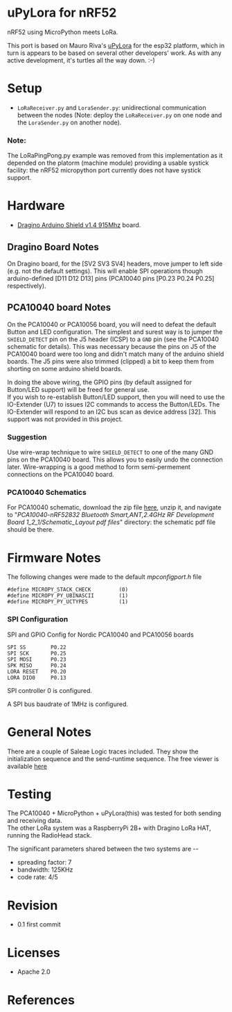 # uPyLora for nRF52
nRF52 using MicroPython meets LoRa.

This port is based on Mauro Riva's [uPyLora](https://github.com/lemariva/uPyLora) for the esp32 platform, which in turn is appears to be based on several other developers' work. As with any active development, it's turtles all the way down. :-)

# Setup
* `LoRaReceiver.py` and `LoraSender.py`: unidirectional communication between the nodes (Note: deploy the `LoRaReceiver.py` on one node and the `LoraSender.py` on another node).  

### Note:
The LoRaPingPong.py example was removed from this implementation as it depended on the platorm (machine module) providing a usable systick facility: the nRF52 micropython port currently does not have systick support.

# Hardware
* [Dragino Arduino Shield v1.4 915Mhz](http://www.dragino.com/products/module/item/102-lora-shield.html) board.

## Dragino Board Notes ## 
On Dragino board, for the [SV2 SV3 SV4] headers, move jumper to left side (e.g. not the default settings).
This will enable SPI operations though arduino-defined [D11 D12 D13] pins (PCA10040 pins [P0.23 P0.24 P0.25] respectively).  

## PCA10040 board Notes ##
On the PCA10040 or PCA10056 board, you will need to defeat the default Button and LED configuration. The simplest and surest way is to jumper the `SHIELD_DETECT` pin on the J5 header (ICSP) to a `GND` pin (see the PCA10040 schematic for details). This was necessary because the pins on J5 of the PCA10040 board were too long and didn't match many of the arduino shield boards. The J5 pins were also trimmed (clipped) a bit to keep them from shorting on some arduino shield boards.  

In doing the above wiring, the GPIO pins (by default assigned for Button/LED support) will be freed for general use.  
If you wish to re-establish Button/LED support, then you will need to use the IO-Extender (U7) to issues I2C commands to access the Button/LEDs.  The IO-Extender will respond to an I2C bus scan as device address [32]. This support was not provided in this project.

### Suggestion ###   
Use wire-wrap technique to wire `SHIELD_DETECT` to one of the many GND pins on the PCA10040 board. This allows you to easily undo the connection later. Wire-wrapping is a good method to form semi-permement connections on the PCA10040 board.

### PCA10040 Schematics ###
For PCA10040 schematic, download the zip file [here](https://www.nordicsemi.com/Software-and-Tools/Development-Kits/nRF52-DK/Download#infotab), unzip it, and navigate to "*PCA10040-nRF52832 Bluetooth Smart,ANT,2.4GHz RF Development Board 1_2_1/Schematic_Layout pdf files*" directory: the schematic pdf file should be there.

# Firmware Notes #
The following changes were made to the default *mpconfigport.h* file
```
#define MICROPY_STACK_CHECK         (0)
#define MICROPY_PY_UBINASCII        (1)
#define MICROPY_PY_UCTYPES          (1)
```
    
### SPI Configuration ###
SPI and GPIO Config for Nordic PCA10040 and PCA10056 boards
```
SPI SS        P0.22
SPI SCK       P0.25
SPI MOSI      P0.23
SPK MISO      P0.24
LORA RESET    P0.20
LORA DIO0     P0.13
```

SPI controller 0 is configured. 

A SPI bus baudrate of 1MHz is configured.

# General Notes #
There are a couple of Saleae Logic traces included. They show the initialization sequence and the send-runtime sequence. The free viewer is available [here](https://www.saleae.com/downloads) 


# Testing
The PCA10040 + MicroPython + uPyLora(this) was tested for both sending and receiving data.  
The other LoRa system was a RaspberryPi 2B+ with Dragino LoRa HAT, running the RadioHead stack.

The significant parameters shared between the two systems are --
* spreading factor: 7
* bandwidth: 125KHz
* code rate: 4/5

# Revision
* 0.1 first commit

# Licenses
* Apache 2.0

# References 
